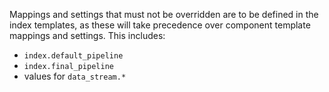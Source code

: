 Mappings and settings that must not be overridden are to be defined
in the index templates, as these will take precedence over component
template mappings and settings. This includes:

 - `index.default_pipeline`
 - `index.final_pipeline`
 - values for `data_stream.*`
